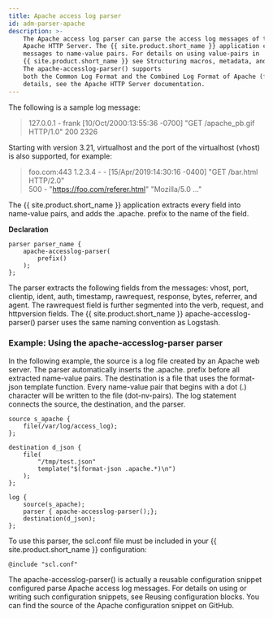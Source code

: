 ```yaml
---
title: Apache access log parser
id: adm-parser-apache
description: >-
    The Apache access log parser can parse the access log messages of the
    Apache HTTP Server. The {{ site.product.short_name }} application can separate these log
    messages to name-value pairs. For details on using value-pairs in
    {{ site.product.short_name }} see Structuring macros, metadata, and other value-pairs.
    The apache-accesslog-parser() supports
    both the Common Log Format and the Combined Log Format of Apache (for
    details, see the Apache HTTP Server documentation.
---
```


The following is a sample log message:

>127.0.0.1 - frank [10/Oct/2000:13:55:36 -0700] "GET /apache_pb.gif HTTP/1.0" 200 2326

Starting with version 3.21, virtualhost and the port of the virtualhost
(vhost) is also supported, for example:

>foo.com:443 1.2.3.4 - - [15/Apr/2019:14:30:16 -0400] "GET /bar.html HTTP/2.0"  
>500 - "https://foo.com/referer.html" "Mozilla/5.0 ..."

The {{ site.product.short_name }} application extracts every field into name-value
pairs, and adds the .apache. prefix to the name of the field.

**Declaration**

```config
parser parser_name {
    apache-accesslog-parser(
        prefix()
    );
};
```

The parser extracts the following fields from the messages: vhost, port,
clientip, ident, auth, timestamp, rawrequest, response, bytes, referrer,
and agent. The rawrequest field is further segmented into the verb,
request, and httpversion fields. The {{ site.product.short_name }}
apache-accesslog-parser() parser uses the same naming convention as
Logstash.

### Example: Using the apache-accesslog-parser parser

In the following example, the source is a log file created by an Apache
web server. The parser automatically inserts the .apache. prefix before
all extracted name-value pairs. The destination is a file that uses the
format-json template function. Every name-value pair that begins with a
dot (.) character will be written to the file (dot-nv-pairs). The log
statement connects the source, the destination, and the parser.

```config
source s_apache {
    file(/var/log/access_log);
};

destination d_json {
    file(
        "/tmp/test.json"
        template("$(format-json .apache.*)\n")
    );
};

log {
    source(s_apache);
    parser { apache-accesslog-parser();};
    destination(d_json);
};
```

To use this parser, the scl.conf file must be included in your {{ site.product.short_name }} configuration:

```config
@include "scl.conf"
```

The apache-accesslog-parser() is actually a reusable configuration
snippet configured parse Apache access log messages. For details on
using or writing such configuration snippets, see
Reusing configuration blocks. You can find the source of
the Apache configuration snippet on GitHub.
